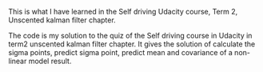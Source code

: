 This is what I have learned in the Self driving Udacity course, Term 2, Unscented kalman filter chapter.

The code is my solution to the quiz of the Self driving course in Udacity in term2 unscented kalman filter chapter. It 
gives the solution of calculate the sigma points, predict sigma point, predict mean and covariance of a non-linear model result. 